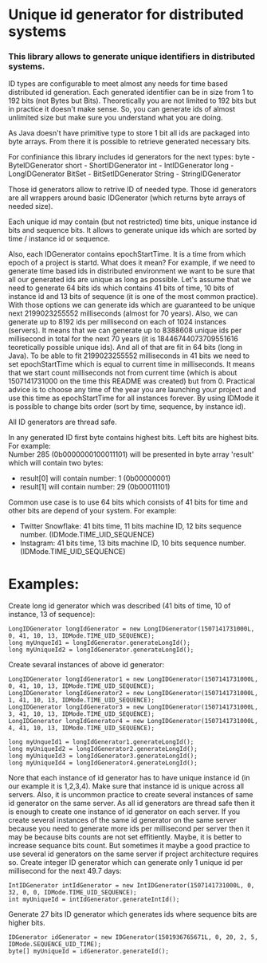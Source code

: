 # Unique id generator for distributed systems
### This library allows to generate unique identifiers in distributed systems.

ID types are configurable to meet almost any needs for time based distributed id generation.
Each generated identifier can be in size from 1 to 192 bits (not Bytes but Bits). Theoretically you are not limited to 192 bits but in practice it doesn't make sense. So, you can generate ids of almost unlimited size but make sure you understand what you are doing.

As Java doesn't have primitive type to store 1 bit all ids are packaged into byte arrays. From there it is possible to retrieve generated necessary bits.

For confiniance this library includes id generators for the next types:
byte - ByteIDGenerator
short - ShortIDGenerator
int - IntIDGenerator
long - LongIDGenerator
BitSet - BitSetIDGenerator
String - StringIDGenerator

Those id generators allow to retrive ID of needed type.
Those id generators are all wrappers around basic IDGenerator (which returns byte arrays of needed size).

Each unique id may contain (but not restricted) time bits, unique instance id bits and sequence bits. It allows to generate unique ids which are sorted by time / instance id or sequence.

Also, each IDGenerator contains epochStartTime. It is a time from which epoch of a project is startd.
What does it mean?
For example, if we need to generate time based ids in distributed environment we want to be sure that all our generated ids are unique as long as possible.
Let's assume that we need to generate 64 bits ids which contains 41 bits of time, 10 bits of instance id and 13 bits of sequence (it is one of the most common practice).
With those options we can generate ids which are guaranteed to be unique next 2199023255552 milliseconds (almost for 70 years). Also, we can generate up to 8192 ids per millisecond on each of 1024 instances (servers). It means that we can generate up to 8388608 unique ids per millisecond in total for the next 70 years (it is 18446744073709551616 teoretically possible unique ids). And all of that are fit in 64 bits (long in Java).
To be able to fit 2199023255552 milliseconds in 41 bits we need to set epochStartTime which is equal to current time in milliseconds. It means that we start count milliseconds not from current time (which is about 1507141731000 on the time this README was created) but from 0. 
Practical advice is to choose any time of the year you are launching your project and use this time as epochStartTime for all instances forever.
By using IDMode it is possible to change bits order (sort by time, sequence, by instance id).

All ID generators are thread safe.

In any generated ID first byte contains highest bits. Left bits are highest bits.  
For example:  
Number 285 (0b0000000100011101) will be presented in byte array 'result' which will contain two bytes:  
 - result[0] will contain number: 1 (0b00000001)  
 - result[1] will contain number: 29 (0b00011101)  
    
Common use case is to use 64 bits which consists of 41 bits for time and other bits are depend of your system. For example:  
 - Twitter Snowflake: 41 bits time, 11 bits machine ID, 12 bits sequence number. (IDMode.TIME_UID_SEQUENCE)  
 - Instagram: 41 bits time, 13 bits machine ID, 10 bits sequence number. (IDMode.TIME_UID_SEQUENCE)
 
 # Examples:
 Create long id generator which was described (41 bits of time, 10 of instance, 13 of sequence):
 ```
 LongIDGenerator longIdGenerator = new LongIDGenerator(1507141731000L, 0, 41, 10, 13, IDMode.TIME_UID_SEQUENCE);
 long myUnqueId1 = longIdGenerator.generateLongId();
 long myUniqueId2 = longIdGenerator.generateLongId();
 ```
 Create sevaral instances of above id generator:
  ```
 LongIDGenerator longIdGenerator1 = new LongIDGenerator(1507141731000L, 0, 41, 10, 13, IDMode.TIME_UID_SEQUENCE);
 LongIDGenerator longIdGenerator2 = new LongIDGenerator(1507141731000L, 1, 41, 10, 13, IDMode.TIME_UID_SEQUENCE);
 LongIDGenerator longIdGenerator3 = new LongIDGenerator(1507141731000L, 3, 41, 10, 13, IDMode.TIME_UID_SEQUENCE);
 LongIDGenerator longIdGenerator4 = new LongIDGenerator(1507141731000L, 4, 41, 10, 13, IDMode.TIME_UID_SEQUENCE);

 long myUnqueId1 = longIdGenerator1.generateLongId();
 long myUniqueId2 = longIdGenerator2.generateLongId();
 long myUniqueId3 = longIdGenerator3.generateLongId();
 long myUniqueId4 = longIdGenerator4.generateLongId();
 ```
Nore that each instance of id generator has to have unique instance id (in our example it is 1,2,3,4). Make sure that instance id is unique across all servers.
Also, it is uncommon practice to create several instances of same id generator on the same server. As all id generators are thread safe then it is enough to create one instance of id generator on each server. If you create several instances of the same id generator on the same server because you need to generate more ids per millisecond per server then it may be because bits counts are not set effitiently. Maybe, it is better to increase sequance bits count. But sometimes it maybe a good practice to use several id generators on the same server if project architecture requires so.
Create integer ID generator which can generate only 1 unique id per millisecond for the next 49.7 days:
```
IntIDGenerator intIdGenerator = new IntIDGenerator(1507141731000L, 0, 32, 0, 0, IDMode.TIME_UID_SEQUENCE);
int myUniqueId = intIdGenerator.generateIntId();
```
Generate 27 bits ID generator which generates ids where sequence bits are higher bits.
```
IDGenerator idGenerator = new IDGenerator(1501936765671L, 0, 20, 2, 5, IDMode.SEQUENCE_UID_TIME);
byte[] myUniqueId = idGenerator.generateId();
```
